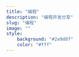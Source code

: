 ```yaml
---
title: "编程"
description: "编程开发分享"
slug: "编程"
image: ""
style:
    background: "#2a9d8f"
    color: "#fff"
---
```

